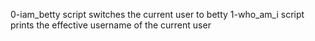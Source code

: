 0-iam_betty script switches the current user to betty
1-who_am_i script prints the effective username of the current user
